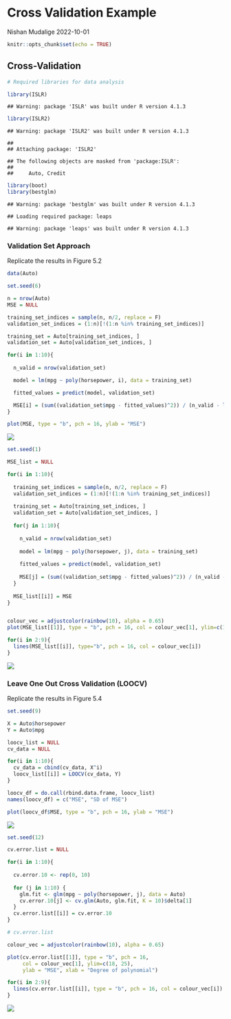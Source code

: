 Cross Validation Example
================
Nishan Mudalige
2022-10-01

``` r
knitr::opts_chunk$set(echo = TRUE)
```

## Cross-Validation

``` r
# Required libraries for data analysis

library(ISLR)
```

    ## Warning: package 'ISLR' was built under R version 4.1.3

``` r
library(ISLR2)
```

    ## Warning: package 'ISLR2' was built under R version 4.1.3

    ## 
    ## Attaching package: 'ISLR2'

    ## The following objects are masked from 'package:ISLR':
    ## 
    ##     Auto, Credit

``` r
library(boot)
library(bestglm)
```

    ## Warning: package 'bestglm' was built under R version 4.1.3

    ## Loading required package: leaps

    ## Warning: package 'leaps' was built under R version 4.1.3

### Validation Set Approach

Replicate the results in Figure 5.2

``` r
data(Auto)

set.seed(6)

n = nrow(Auto)
MSE = NULL

training_set_indices = sample(n, n/2, replace = F)
validation_set_indices = (1:n)[!(1:n %in% training_set_indices)]

training_set = Auto[training_set_indices, ]
validation_set = Auto[validation_set_indices, ]

for(i in 1:10){
  
  n_valid = nrow(validation_set)

  model = lm(mpg ~ poly(horsepower, i), data = training_set)

  fitted_values = predict(model, validation_set)

  MSE[i] = (sum((validation_set$mpg - fitted_values)^2)) / (n_valid - length(model$coefficients))
}

plot(MSE, type = "b", pch = 16, ylab = "MSE")
```

![](ReadMe_files/figure-gfm/unnamed-chunk-2-1.png)<!-- -->

``` r
set.seed(1)

MSE_list = NULL

for(i in 1:10){
  
  training_set_indices = sample(n, n/2, replace = F)
  validation_set_indices = (1:n)[!(1:n %in% training_set_indices)]
  
  training_set = Auto[training_set_indices, ]
  validation_set = Auto[validation_set_indices, ]  
  
  for(j in 1:10){
    
    n_valid = nrow(validation_set)
    
    model = lm(mpg ~ poly(horsepower, j), data = training_set)
    
    fitted_values = predict(model, validation_set)
    
    MSE[j] = (sum((validation_set$mpg - fitted_values)^2)) / (n_valid - length(model$coefficients))
  }
  
  MSE_list[[i]] = MSE
}


colour_vec = adjustcolor(rainbow(10), alpha = 0.65)
plot(MSE_list[[1]], type = "b", pch = 16, col = colour_vec[1], ylim=c(16,25), ylab = "MSE")

for(i in 2:9){
  lines(MSE_list[[i]], type="b", pch = 16, col = colour_vec[i])  
}
```

![](ReadMe_files/figure-gfm/unnamed-chunk-3-1.png)<!-- -->

### Leave One Out Cross Validation (LOOCV)

Replicate the results in Figure 5.4

``` r
set.seed(9)

X = Auto$horsepower
Y = Auto$mpg

loocv_list = NULL
cv_data = NULL

for(i in 1:10){
  cv_data = cbind(cv_data, X^i)
  loocv_list[[i]] = LOOCV(cv_data, Y)  
}

loocv_df = do.call(rbind.data.frame, loocv_list)
names(loocv_df) = c("MSE", "SD of MSE")

plot(loocv_df$MSE, type = "b", pch = 16, ylab = "MSE")
```

![](ReadMe_files/figure-gfm/unnamed-chunk-4-1.png)<!-- -->

``` r
set.seed(12)

cv.error.list = NULL

for(i in 1:10){
  
  cv.error.10 <- rep(0, 10)
  
  for (j in 1:10) {
    glm.fit <- glm(mpg ~ poly(horsepower, j), data = Auto)
    cv.error.10[j] <- cv.glm(Auto, glm.fit, K = 10)$delta[1]
  }
  cv.error.list[[i]] = cv.error.10
}

# cv.error.list

colour_vec = adjustcolor(rainbow(10), alpha = 0.65)

plot(cv.error.list[[1]], type = "b", pch = 16, 
     col = colour_vec[1], ylim=c(18, 25),
     ylab = "MSE", xlab = "Degree of polynomial")

for(i in 2:9){
  lines(cv.error.list[[i]], type = "b", pch = 16, col = colour_vec[i])
}
```

![](ReadMe_files/figure-gfm/unnamed-chunk-5-1.png)<!-- -->

<!--
# Define training control
set.seed(123) 
train.control <- trainControl(method = "cv", number = 10)
# Train the model
model <- train(Fertility ~., data = swiss, method = "lm",
               trControl = train.control)
# Summarize the results
print(model)


# library(kfoldcv4ts)
# kfoldcv4ts::accuracy.kfold(df.VAR = data_VAR, k=3, n_ahead = 6, lags = opt.lags.AIC, var_index = 1)

library(boot)

nodal.glm <- glm(mpg ~ horsepower, data = Auto)
cv.err <- cv.glm(Auto, nodal.glm, K = 5) 
cv.err <- cv.glm(Auto, nodal.glm, K = nrow(Auto))

cv.err$K
cv.err$delta


-->
<!--
## R Markdown

This is an R Markdown document. Markdown is a simple formatting syntax for authoring HTML, PDF, and MS Word documents. For more details on using R Markdown see <http://rmarkdown.rstudio.com>.

When you click the **Knit** button a document will be generated that includes both content as well as the output of any embedded R code chunks within the document. You can embed an R code chunk like this:
-->
<!--

```r
summary(cars)
```

```
##      speed           dist       
##  Min.   : 4.0   Min.   :  2.00  
##  1st Qu.:12.0   1st Qu.: 26.00  
##  Median :15.0   Median : 36.00  
##  Mean   :15.4   Mean   : 42.98  
##  3rd Qu.:19.0   3rd Qu.: 56.00  
##  Max.   :25.0   Max.   :120.00
```
-->
<!--
## Including Plots

You can also embed plots, for example:
-->
<!--```{r pressure, echo=FALSE} -->
<!--plot(pressure) -->
<!--``` -->
<!--
Note that the `echo = FALSE` parameter was added to the code chunk to prevent printing of the R code that generated the plot.
-->
